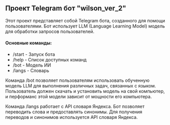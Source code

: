 ## Проект Telegram бот "wilson_ver_2"

Этот проект представляет собой Telegram бота, созданного для помощи пользователями. Бот использует LLM (Language Learning Model) модель для обработки запросов пользователей.

#### Основные команды:
- /start - Запуск бота
- /help - Список доступных команд
- /bot - Модель ИИ
- /langs - Словарь

Команда /bot позволяет пользователям использовать обученную модель LLM для выполнения различных задач, связанных с языком. Пользователь должен скачать и установить модель на свой компьютер, и перформанс этой модели зависит от мощности его компьютера.

Команда /langs работает с API словаря Яндекса. Бот позволяет переводить слова и предоставлять синонимы. Для получения переводов и синонимов используется API словаря Яндекса.
